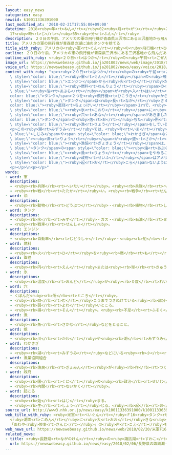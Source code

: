 ```yaml
---
layout: easy_news
categories: easy
newsid: k10011336391000
last_modified_at: '2018-02-21T17:55:00+09:00'
datetime: 2018<ruby>年<rt>ねん</rt></ruby>02<ruby>月<rt>がつ</rt></ruby>21<ruby>日<rt>にち</rt></ruby>
  17<ruby>時<rt>じ</rt></ruby>55<ruby>分<rt>ふん</rt></ruby>
description: ２０日の午前、アメリカの軍の飛行機が青森県三沢市にある三沢基地から飛んだあと、すぐにエンジンから火が出ました。
title: アメリカの軍の飛行機が青森県の湖に油のタンクを捨てる
title_with_ruby: アメリカの<ruby>軍<rt>ぐん</rt></ruby>の<ruby>飛行機<rt>ひこうき</rt></ruby>が<ruby>青森県<rt>あおもりけん</rt></ruby>の<ruby>湖<rt>みずうみ</rt></ruby>に<ruby>油<rt>あぶら</rt></ruby>のタンクを<ruby>捨<rt>す</rt></ruby>てる
outline: ２０日の午前、アメリカの軍の飛行機が青森県三沢市にある三沢基地から飛んだあと、すぐにエンジンから火が出ました。
outline_with_ruby: <ruby>２０日<rt>はつか</rt></ruby>の<ruby>午前<rt>ごぜん</rt></ruby>、アメリカの<ruby>軍<rt>ぐん</rt></ruby>の<ruby>飛行機<rt>ひこうき</rt></ruby>が<ruby>青森県<rt>あおもりけん</rt></ruby><ruby>三沢市<rt>みさわし</rt></ruby>にある<ruby>三沢基地<rt>みさわきち</rt></ruby>から<ruby>飛<rt>と</rt></ruby>んだあと、すぐにエンジンから<ruby>火<rt>ひ</rt></ruby>が<ruby>出<rt>で</rt></ruby>ました。
image_url: https://newswebeasy.github.io/ja201802/news/web/image/2018/02/20/K10011336391_1802201924_1802201926_01_03.jpg
voice_url: https://newswebeasy.github.io/ja201802/news/easy/voice/2018/02/21/k10011336391000.mp3
content_with_ruby: "<p><ruby>２０日<rt>はつか</rt></ruby>の<ruby>午前<rt>ごぜん</rt></ruby>、アメリカの<span\
  \ style=\"color: blue;\"><ruby>軍<rt>ぐん</rt></ruby></span>の<ruby>飛行機<rt>ひこうき</rt></ruby>が<ruby>青森県<rt>あおもりけん</rt></ruby><ruby>三沢市<rt>みさわし</rt></ruby>にある<ruby>三沢基地<rt>みさわきち</rt></ruby>から<ruby>飛<rt>と</rt></ruby>んだあと、すぐに<span\
  \ style=\"color: blue;\">エンジン</span>から<ruby>火<rt>ひ</rt></ruby>が<ruby>出<rt>で</rt></ruby>ました。このため、<span\
  \ style=\"color: blue;\"><ruby>燃料<rt>ねんりょう</rt></ruby></span>の<span style=\"color:\
  \ blue;\"><ruby>油<rt>あぶら</rt></ruby></span>が<ruby>入<rt>はい</rt></ruby>っている<span style=\"\
  color: blue;\">タンク</span>２つを<ruby>飛行機<rt>ひこうき</rt></ruby>から<ruby>落<rt>お</rt></ruby>として<ruby>捨<rt>す</rt></ruby>てました。<span\
  \ style=\"color: blue;\">タンク</span>は<ruby>長<rt>なが</rt></ruby>さ４．５ｍ、<span style=\"\
  color: blue;\"><ruby>直径<rt>ちょっけい</rt></ruby></span>１ｍで、<ruby>小川原湖<rt>おがわらこ</rt></ruby>という<ruby>湖<rt>みずうみ</rt></ruby>に<ruby>落<rt>お</rt></ruby>ちました。<ruby>湖<rt>みずうみ</rt></ruby>の<span\
  \ style=\"color: blue;\"><ruby>氷<rt>こおり</rt></ruby></span>に<ruby>大<rt>おお</rt></ruby>きな<span\
  \ style=\"color: blue;\"><ruby>穴<rt>あな</rt></ruby></span>があきました。</p>\n<p><span style=\"\
  color: blue;\">タンク</span>が<ruby>落<rt>お</rt></ruby>ちた<ruby>所<rt>ところ</rt></ruby>から２００ｍぐらいの<ruby>所<rt>ところ</rt></ruby>には、<ruby>船<rt>ふね</rt></ruby>で<span\
  \ style=\"color: blue;\"><ruby>漁<rt>りょう</rt></ruby></span>をしている<ruby>人<rt>ひと</rt></ruby>がいましたが、けがをした<ruby>人<rt>ひと</rt></ruby>はいませんでした。</p>\n\
  <p>この<ruby>湖<rt>みずうみ</rt></ruby>では、<ruby>今<rt>いま</rt></ruby><span style=\"color:\
  \ blue;\">しじみ</span>や<span style=\"color: blue;\">わかさぎ</span>などの<span style=\"color:\
  \ blue;\"><ruby>漁<rt>りょう</rt></ruby></span>が<ruby>盛<rt>さか</rt></ruby>んです。<ruby>小川原湖<rt>おがわらこ</rt></ruby>の<span\
  \ style=\"color: blue;\"><ruby>漁協<rt>ぎょきょう</rt></ruby></span>は、<span style=\"color:\
  \ blue;\">タンク</span>の<span style=\"color: blue;\"><ruby>油<rt>あぶら</rt></ruby></span>が<ruby>湖<rt>みずうみ</rt></ruby>に<ruby>出<rt>で</rt></ruby>たため、<ruby>水<rt>みず</rt></ruby>が<ruby>安全<rt>あんぜん</rt></ruby>だとわかるまで<span\
  \ style=\"color: blue;\"><ruby>漁<rt>りょう</rt></ruby></span>をやめることにしました。</p>\n<p><ruby>日本<rt>にっぽん</rt></ruby>の<span\
  \ style=\"color: blue;\"><ruby>政府<rt>せいふ</rt></ruby></span>はアメリカに、<ruby>原因<rt>げんいん</rt></ruby>を<ruby>調<rt>しら</rt></ruby>べて<ruby>事故<rt>じこ</rt></ruby>が<span\
  \ style=\"color: blue;\"><ruby>起<rt>お</rt></ruby>こら</span>ないようにしてほしいと<ruby>言<rt>い</rt></ruby>いました。</p>\n\
  <p></p>\n<p></p>"
words:
- word: 軍
  descriptions:
  - <ruby><rb>兵隊</rb><rt>へいたい</rt></ruby>。<ruby><rb>兵隊</rb><rt>へいたい</rt></ruby>の<ruby><rb>集</rb><rt>あつ</rt></ruby>まり。
  - <ruby><rb>戦</rb><rt>たたか</rt></ruby>い。<ruby><rb>戦争</rb><rt>せんそう</rt></ruby>。
- word: 油
  descriptions:
  - <ruby><rb>動物</rb><rt>どうぶつ</rt></ruby>・<ruby><rb>植物</rb><rt>しょくぶつ</rt></ruby>・<ruby><rb>鉱物</rb><rt>こうぶつ</rt></ruby>からとった、<ruby><rb>水</rb><rt>みず</rt></ruby>と<ruby><rb>混</rb><rt>ま</rt></ruby>ざらない、<ruby><rb>燃</rb><rt>も</rt></ruby>えやすい<ruby><rb>液体</rb><rt>えきたい</rt></ruby>。
- word: タンク
  descriptions:
  - <ruby><rb>水</rb><rt>みず</rt></ruby>・ガス・<ruby><rb>石油</rb><rt>せきゆ</rt></ruby>などをためておく、<ruby><rb>大</rb><rt>おお</rt></ruby>きな<ruby><rb>入</rb><rt>い</rt></ruby>れ<ruby><rb>物</rb><rt>もの</rt></ruby>。
  - <ruby><rb>戦車</rb><rt>せんしゃ</rt></ruby>。
- word: エンジン
  descriptions:
  - <ruby><rb>自動車</rb><rt>じどうしゃ</rt></ruby>・<ruby><rb>船</rb><rt>ふね</rt></ruby>・<ruby><rb>飛行機</rb><rt>ひこうき</rt></ruby>などを<ruby><rb>動</rb><rt>うご</rt></ruby>かす<ruby><rb>力</rb><rt>ちから</rt></ruby>を<ruby><rb>作</rb><rt>つく</rt></ruby>り<ruby><rb>出</rb><rt>だ</rt></ruby>す<ruby><rb>仕組</rb><rt>しく</rt></ruby>み。<ruby><rb>発動機</rb><rt>はつどうき</rt></ruby>。
- word: 燃料
  descriptions:
  - <ruby><rb>火</rb><rt>ひ</rt></ruby>を<ruby><rb>燃</rb><rt>も</rt></ruby>やして、<ruby><rb>熱</rb><rt>ねつ</rt></ruby>や<ruby><rb>光</rb><rt>ひかり</rt></ruby>などのエネルギーを<ruby><rb>得</rb><rt>え</rt></ruby>るもの。まき・<ruby><rb>炭</rb><rt>すみ</rt></ruby>・<ruby><rb>石炭</rb><rt>せきたん</rt></ruby>・<ruby><rb>石油</rb><rt>せきゆ</rt></ruby>・ガスなど。
- word: 直径
  descriptions:
  - <ruby><rb>円</rb><rt>えん</rt></ruby>または<ruby><rb>球</rb><rt>きゅう</rt></ruby>の<ruby><rb>中心</rb><rt>ちゅうしん</rt></ruby>を<ruby><rb>通</rb><rt>とお</rt></ruby>って、<ruby><rb>円周</rb><rt>えんしゅう</rt></ruby>や<ruby><rb>球面上</rb><rt>きゅうめんじょう</rt></ruby>の<ruby><rb>二点</rb><rt>にてん</rt></ruby>を<ruby><rb>結</rb><rt>むす</rt></ruby>ぶ<ruby><rb>直線</rb><rt>ちょくせん</rt></ruby>。さしわたし。
- word: 氷
  descriptions:
  - <ruby><rb>温度</rb><rt>おんど</rt></ruby>が<ruby><rb>０度</rb><rt>れいど</rt></ruby>より<ruby><rb>低</rb><rt>ひく</rt></ruby>くなって、<ruby><rb>水</rb><rt>みず</rt></ruby>が<ruby><rb>固</rb><rt>かた</rt></ruby>まったもの。
- word: 穴
  descriptions:
  - くぼんだ<ruby><rb>所</rb><rt>ところ</rt></ruby>。
  - <ruby><rb>向</rb><rt>む</rt></ruby>こうまでつきぬけている<ruby><rb>部分</rb><rt>ぶぶん</rt></ruby>。
  - <ruby><rb>弱</rb><rt>よわ</rt></ruby>いところ。
  - <ruby><rb>損</rb><rt>そん</rt></ruby>。<ruby><rb>不足</rb><rt>ふそく</rt></ruby>。
- word: 漁
  descriptions:
  - <ruby><rb>魚</rb><rt>さかな</rt></ruby>などをとること。
- word: 蜆
  descriptions:
  - <ruby><rb>川</rb><rt>かわ</rt></ruby>や<ruby><rb>湖</rb><rt>みずうみ</rt></ruby>にすむ<ruby><rb>黒</rb><rt>くろ</rt></ruby>くて<ruby><rb>小</rb><rt>ちい</rt></ruby>さい<ruby><rb>二枚貝</rb><rt>にまいがい</rt></ruby>。
- word: わかさぎ
  descriptions:
  - <ruby><rb>湖</rb><rt>みずうみ</rt></ruby>などにいる<ruby><rb>小</rb><rt>ちい</rt></ruby>さな<ruby><rb>魚</rb><rt>さかな</rt></ruby>。<ruby><rb>冬</rb><rt>ふゆ</rt></ruby>は<ruby><rb>湖</rb><rt>みずうみ</rt></ruby>に<ruby><rb>張</rb><rt>は</rt></ruby>った<ruby><rb>氷</rb><rt>こおり</rt></ruby>に<ruby><rb>穴</rb><rt>あな</rt></ruby>を<ruby><rb>空</rb><rt>あ</rt></ruby>けてつる。
- word: 漁業協同組合
  descriptions:
  - <ruby><rb>漁民</rb><rt>ぎょみん</rt></ruby>が<ruby><rb>作</rb><rt>つく</rt></ruby>った<ruby><rb>助</rb><rt>たす</rt></ruby>け<ruby><rb>合</rb><rt>あ</rt></ruby>いの<ruby><rb>仕組</rb><rt>しく</rt></ruby>み。<ruby><rb>組合員</rb><rt>くみあいいん</rt></ruby>のために<ruby><rb>協同</rb><rt>きょうどう</rt></ruby>で<ruby><rb>物</rb><rt>もの</rt></ruby>を<ruby><rb>買</rb><rt>か</rt></ruby>ったり、とったり<ruby><rb>作</rb><rt>つく</rt></ruby>ったりしたものを<ruby><rb>販売</rb><rt>はんばい</rt></ruby>したりする。また、お<ruby><rb>金</rb><rt>かね</rt></ruby>を<ruby><rb>預</rb><rt>あず</rt></ruby>かったり、<ruby><rb>貸</rb><rt>か</rt></ruby>したりもする。<ruby><rb>漁協</rb><rt>ぎょきょう</rt></ruby>。<ruby><rb>J</rb><rt>ジェー</rt></ruby><ruby><rb>F</rb><rt>エフ</rt></ruby>。
- word: 政府
  descriptions:
  - <ruby><rb>国</rb><rt>くに</rt></ruby>の<ruby><rb>政治</rb><rt>せいじ</rt></ruby>を<ruby><rb>行</rb><rt>おこな</rt></ruby>うところ。
  - <ruby><rb>内閣</rb><rt>ないかく</rt></ruby>。
- word: 起こる
  descriptions:
  - <ruby><rb>始</rb><rt>はじ</rt></ruby>まる。
  - <ruby><rb>生</rb><rt>しょう</rt></ruby>じる。<ruby><rb>起</rb><rt>お</rt></ruby>きる。
source_url: http://www3.nhk.or.jp/news/easy/k10011336391000/k10011336391000.html
web_title_with_ruby: <ruby>米軍<rt>べいぐん</rt></ruby>Ｆ16<ruby>タンク<rt>たんく</rt></ruby><ruby>投棄<rt>とうき</rt></ruby>
  <ruby>湖面<rt>こめん</rt></ruby>に<ruby>大<rt>おお</rt></ruby>きな<ruby>穴<rt>あな</rt></ruby>
  「あわや<ruby>惨事<rt>さんじ</rt></ruby>」の<ruby>声<rt>こえ</rt></ruby>も
web_news_url: https://newswebeasy.github.io/news/web/2018/02/20/米軍F16タンク投棄-湖面に大きな穴-あわや惨事の声も
related_news:
- title: <ruby>長野県<rt>ながのけん</rt></ruby>の<ruby>諏訪湖<rt>すわこ</rt></ruby>　<ruby>凍<rt>こお</rt></ruby>った<ruby>湖<rt>みずうみ</rt></ruby>に「<ruby>御神<rt>おみ</rt></ruby><ruby>渡<rt>わた</rt></ruby>り」ができる
  url: https://newswebeasy.github.io/news/easy/2018/02/06/長野県の諏訪湖-凍った湖に御神渡りができる
...
```

